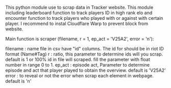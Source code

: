 This python module use to scrap data in Tracker website. This module including leaderboard function to track players ID in high rank elo and encounter function to track players who played with or against with certain player. I recommend to instal Cloudflare Warp to prevent block from website.

Main function is scraper (filename, r = 1, ep_act = 'V25A2', error = 'n'):

filename : name file in csv have "id" columns. The id for should be in riot ID format (Name#Tag)
r        : ratio, this parameter to determine ids will you scrap. default is 1 or 100% id in file will scraped. fill the parameter with float number in range 0 to 1.
ep_act   : episode act, Parameter to determine episode and act that player played to obtain the overview. default is 'V25A2'
error    : to reveal or not the error when scrap each element in webpage. default is 'n'
